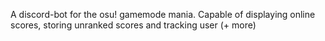 A discord-bot for the osu! gamemode mania. Capable of displaying online scores, storing unranked scores and tracking user (+ more)